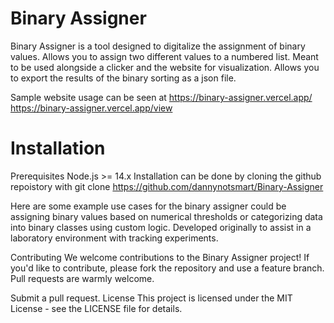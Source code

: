 # Binary Assigner

Binary Assigner is a tool designed to digitalize the assignment of binary values. Allows you to assign two different values to a numbered list. Meant to be used alongside a clicker and the website for visualization. Allows you to export the results of the binary sorting as a json file.

Sample website usage can be seen at 
https://binary-assigner.vercel.app/
https://binary-assigner.vercel.app/view

# Installation
Prerequisites
Node.js >= 14.x
Installation can be done by cloning the github repoistory with  git clone https://github.com/dannynotsmart/Binary-Assigner


Here are some example use cases for the binary assigner could be assigning binary values based on numerical thresholds or categorizing data into binary classes using custom logic. Developed originally to assist in a laboratory environment with tracking experiments.

Contributing
We welcome contributions to the Binary Assigner project! If you'd like to contribute, please fork the repository and use a feature branch. Pull requests are warmly welcome.

Submit a pull request.
License
This project is licensed under the MIT License - see the LICENSE file for details.
